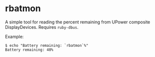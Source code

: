 # rbatmon

A simple tool for reading the percent remaining from UPower composite DisplayDevices. Requires `ruby-dbus`.

Example:

```
$ echo "Battery remaining: `rbatmon`%"
Battery remaining: 40%
```
